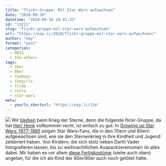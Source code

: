 ```yaml
---
title: "flickr-Gruppe: Mit Star Wars aufwachsen"
date: "2010-09-30"
datetime: "2010-09-30 18:41:32"
id: "13211"
slug: "flickr-gruppe-mit-star-wars-aufwachsen"
url: "https://eay.cc/2010/flickr-gruppe-mit-star-wars-aufwachsen/"
author: "eay"
format: "post"
categories:
  - 0815
  - the-others
tags:
  - 70er
  - 80er
  - fanboys
  - fangirls
  - filme
  - retro
  - star-wars
meta:
  - yourls_shorturl: "https://eay.li/11e"
---
```


![](https://eay.cc/uploads/2010/growingupstarwars.jpg) Wir [bleiben](//eay.cc/2010/star-wars-in-3d/) beim Krieg der Sterne, denn die folgende flickr-Gruppe, da hat [Herr Honk](http://www.misterhonk.de/blog/11295/growing-up-star-wars-1977-1985/) vollkommen recht, ist einfach zu gut: In [Growing up Star Wars: 1977-1985](http://www.flickr.com/groups/growingupstarwars/) zeigen Star Wars-Fans, die in den 70ern und 80ern aufgewachsen sind, wie sie den Sternenkrieg in ihre Kindheit und Jugend zelebriert haben. Von Kindern, die sich stolz neben Darth Vader fotografieren lassen, bis zu weihnachtlichen Auspackzeremonien ist alles dabei. Mir haben es vor allem [diese Fertigkostüme](http://www.flickr.com/photos/79473237@N00/3532126277/in/pool-737848@N24/) (siehe auch oben) angetan, für die ich als Kind der 80er/90er auch noch getötet hätte.
